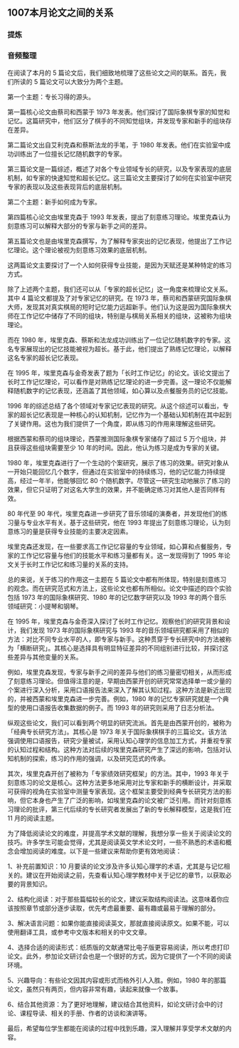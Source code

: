 ## 1007本月论文之间的关系

### 提炼

### 音频整理

在阅读了本月的 5 篇论文后，我们细致地梳理了这些论文之间的联系。首先，我们所读的 5 篇论文可以大致分为两个主题。

第一个主题：专长习得的源头。

第一篇核心论文由蔡司和西蒙于 1973 年发表。他们探讨了国际象棋专家的知觉和记忆。这篇研究中，他们区分了棋手的不同知觉组块，并发现专家和新手的组块存在差异。

第二篇论文出自艾利克森和蔡斯法龙的手笔，于 1980 年发表。他们在实验室中成功训练出了一位擅长记忆随机数字的专家。

第三篇论文是一篇综述，概述了对各个专业领域专长的研究，以及专家表现的底层机制，如专家的快速知觉和超长记忆。这三篇论文主要探讨了如何在实验室中研究专家的表现以及这些表现背后的底层机制。

第二个主题：新手如何成为专家。

第四篇核心论文由埃里克森于 1993 年发表，提出了刻意练习理论。埃里克森认为刻意练习可以解释大部分的专家与新手之间的差异。

第五篇论文也是由埃里克森撰写，为了解释专家突出的记忆表现，他提出了工作记忆理论。这个理论被视为刻意练习效果的底层机制。

这两篇论文主要探讨了一个人如何获得专业技能，是因为天赋还是某种特定的练习方式。

除了上述两个主题，我们还可以从「专家的超长记忆」这一角度来梳理论文关系。其中 4 篇论文都提及了对专家记忆的研究。在 1973 年，蔡司和西蒙研究国际象棋大师，发现其对真实棋局的短时记忆能力远超新手。他们认为这是因为国际象棋大师在工作记忆中储存了不同的组块，特别是与棋局关系相关的组块，这被称为组块理论。

而在 1980 年，埃里克森、蔡斯和法龙成功训练出了一位记忆随机数字的专家。这名专家展现出的记忆技能被视为超长。基于此，他们提出了熟练记忆理论，以解释这名专家的超长记忆表现。

在 1995 年，埃里克森与金奇发表了题为「长时工作记忆」的论文。该论文提出了长时工作记忆理论，可以看作是对熟练记忆理论的进一步完善。这一理论不仅能解释随机数字的记忆表现，还涵盖了其他领域，如心算以及点餐服务员的记忆技能。

1996 年的综述总结了各个领域对专家记忆表现的研究。从这个综述可以看出，专家的超长记忆表现是一种核心的认知机制，记忆作为一个基础认知机制在其中起到了关键作用。这也为我们提供了一个角度，即从练习的作用来理解这些研究。

根据西蒙和蔡司的组块理论，西蒙推测国际象棋专家储存了超过 5 万个组块，并且获得这些组块需要至少 10 年的时间。因此，他认为练习是成为专家的关键。

1980 年，埃里克森进行了一个生动的个案研究，展示了练习的效果。研究对象从一开始只能回忆几个数字，但通过在实验室中的持续练习，他的记忆能力持续提高，经过一年半，他能够回忆 80 个随机数字。尽管这一研究生动地展示了练习的效果，但它只证明了对这名大学生的效果，并不能确定练习对其他人是否同样有效。

80 年代至 90 年代，埃里克森进一步研究了音乐领域的演奏者，并发现他们的练习量与专业水平有关。基于这些研究，他在 1993 年提出了刻意练习理论，认为刻意练习的量是获得专业技能的主要决定因素。

埃里克森还发现，在一些要求高工作记忆容量的专业领域，如心算和点餐服务，专家的工作记忆容量与他们的技能水平和练习量都有关。这一发现得到了 1995 年论文关于长时工作记忆和练习量的关系的支持。

总的来说，关于练习的作用这一主题在 5 篇论文中都有所体现，特别是刻意练习的观念。而在研究范式和方法上，这些论文也都有所相似。论文中描述的四个实验包括 1973 年的国际象棋研究、1980 年的记忆数字研究以及 1993 年的两个音乐领域研究：小提琴和钢琴。

在 1995 年，埃里克森与金奇深入探讨了长时工作记忆。观察他们的研究背景和设计，我们发现 1973 年的国际象棋研究与 1993 年的音乐领域研究都采用了相似的方法：对比不同专业水平的人，即专家与新手。这种贯穿于专长研究中的方法被称为「横断研究」。其核心是选择具有明显特征差异的不同组别进行比较，并探讨这些差异与其他变量的关系。

例如，埃里克森发现，专家与新手之间的差异与他们的练习量密切相关，从而形成了刻意练习理论。但值得注意的是，早期由西蒙开创的研究常常选择单一或少量的个案进行深入分析，采用口语报告法来深入了解其认知过程。这种方法是新近出现的，并被西蒙和埃里克森进一步完善。例如，1980 年的记忆专家研究就是一个典型的使用口语报告收集数据的例子。而 1993 年的研究则采用了日志分析法。

纵观这些论文，我们可以看到两个明显的研究流派。首先是由西蒙开创的，被称为「经典专长研究方法」。其核心是 1973 年关于国际象棋棋手的三篇论文。该方法强调使用口语报告，研究少量被试，采用认知心理学的信息加工方式，并重视专家的认知过程和结构。这种方法对后续的埃里克森研究产生了深远的影响，包括对认知机制的探索，练习的作用的强调，以及研究范式的传承。

其次，埃里克森开创了被称为「专家绩效研究框架」的方法。其中，1993 年关于刻意练习的论文是核心。这种方法更多地采用对比专家和新手的横断设计，并采取可获得的视角在实验室中测量专家表现。这个框架主要受到经典专长研究方法的影响，但它本身也产生了广泛的影响，如埃里克森的论文被广泛引用。而针对刻意练习理论的批评，第三代后续的专长研究者发展出了新的专长解释模型，这是我们在 11 月的阅读主题。

为了降低阅读论文的难度，并提高学术文献的理解，我想分享一些关于阅读论文的技巧。许多学生可能会觉得，尤其是阅读英文学术论文时，一些不熟悉的术语和概念会增加阅读的难度。以下是一些建议来帮助你更有效地阅读：

1、补充前置知识：10 月要读的论文涉及许多认知心理学的术语，尤其是与记忆相关的。建议在开始阅读之前，先查看认知心理学教材中关于记忆的章节，以获取必要的背景知识。

2、结构化阅读：对于那些篇幅较长的论文，建议采取结构阅读法。这意味着你应该按照章节或部分逐步读取，优先考虑最重要、最有趣或最易于理解的部分。

3、解决语言问题：如果你能直接阅读英文，那就直接阅读原文。如果不能，可以使用翻译工具，或参考中文版本和相关的中文文章。

4、选择合适的阅读形式：纸质版的文献通常比电子版更容易阅读，所以考虑打印论文。此外，参加论文研讨会也是一个很好的方式，因为它提供了一个不同的阅读环境。

5、兴趣导向：有些论文因其内容或形式而格外引人入胜。例如，1980 年的那篇论文，虽然只有两页，但内容非常有趣，读起来就像一个故事。

6、结合其他资源：为了更好地理解，建议结合其他资料，如论文研讨会中的讨论、课程导读、相关的手册、作者的访谈和演讲等。

最后，希望每位学生都能在阅读的过程中找到乐趣，深入理解并享受学术文献的内容。